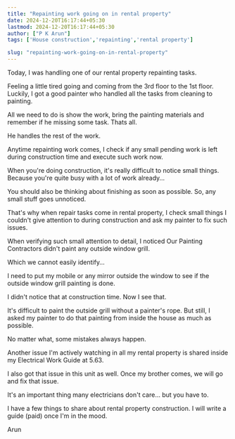 ```yaml
---
title: "Repainting work going on in rental property"
date: 2024-12-20T16:17:44+05:30
lastmod: 2024-12-20T16:17:44+05:30
author: ["P K Arun"]
tags: ['House construction','repainting','rental property'] 

slug: "repainting-work-going-on-in-rental-property"
---
```


Today, I was handling one of our rental property repainting tasks.

Feeling a little tired going and coming from the 3rd floor to the 1st floor. Luckily, I got a good painter who handled all the tasks from cleaning to painting.

All we need to do is show the work, bring the painting materials and remember if he missing some task. Thats all.

He handles the rest of the work.

Anytime repainting work comes, I check if any small pending work is left during construction time and execute such work now.

When you're doing construction, it's really difficult to notice small things. Because you're quite busy with a lot of work already…

You should also be thinking about finishing as soon as possible. So, any small stuff goes unnoticed.

That's why when repair tasks come in rental property, I check small things I couldn't give attention to during construction and ask my painter to fix such issues.

When verifying such small attention to detail, I noticed Our Painting Contractors didn't paint any outside window grill.

Which we cannot easily identify…

I need to put my mobile or any mirror outside the window to see if the outside window grill painting is done.

I didn't notice that at construction time. Now I see that.

It's difficult to paint the outside grill without a painter's rope. But still, I asked my painter to do that painting from inside the house as much as possible.

No matter what, some mistakes always happen.

Another issue I'm actively watching in all my rental property is shared inside my Electrical Work Guide at 5.63.

I also got that issue in this unit as well. Once my brother comes, we will go and fix that issue.

It's an important thing many electricians don't care… but you have to.

I have a few things to share about rental property construction. I will write a guide (paid) once I'm in the mood.

Arun